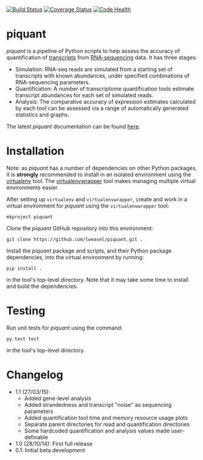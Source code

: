 [![Build Status](https://travis-ci.org/lweasel/piquant.svg?branch=master)](https://travis-ci.org/lweasel/piquant) [![Coverage Status](https://coveralls.io/repos/lweasel/piquant/badge.png?branch=master)](https://coveralls.io/r/lweasel/piquant?branch=master) [![Code Health](https://landscape.io/github/lweasel/piquant/master/landscape.svg)](https://landscape.io/github/lweasel/piquant/master)

piquant
=======

*piquant* is a pipeline of Python scripts to help assess the accuracy of quantification of [transcripts](http://en.wikipedia.org/wiki/Transcriptome) from [RNA-sequencing](http://en.wikipedia.org/wiki/RNA-Seq) data. It has three stages:

* Simulation: RNA-seq reads are simulated from a starting set of transcripts with known abundances, under specified combinations of RNA-sequencing parameters.
* Quantification: A number of transcriptome quantification tools estimate transcript abundances for each set of simulated reads.
* Analysis: The comparative accuracy of expression estimates calculated by each tool can be assessed via a range of automatically generated statistics and graphs.

The latest *piquant* documentation can be found [here](http://piquant.readthedocs.org/en/stable/).

Installation
============

Note: as *piquant* has a number of dependencies on other Python packages, it is **strongly** recommended to install in an isolated environment using the [virtualenv](http://virtualenv.readthedocs.org/en/latest/index.html>) tool. The [virtualenvwrapper](http://virtualenvwrapper.readthedocs.org/en/latest/install.html>) tool makes managing multiple virtual environments easier.

After setting up ``virtualenv`` and ``virtualenvwrapper``, create and work in a virtual environment for *piquant* using the ``virtualenvwrapper`` tool:

```
mkproject piquant
```

Clone the *piquant* GitHub repository into this environment:

```
git clone https://github.com/lweasel/piquant.git .
```

Install the *piquant* package and scripts, and their Python package dependencies, into the virtual environment by running:

```
pip install .
```

in the tool's top-level directory. Note that it may take some time to install and build the dependencies.

Testing
=======

Run unit tests for *piquant* using the command:

```
py.test test
```

in the tool's top-level directory.

Changelog
=========

* 1.1 (27/03/15):
  - Added gene-level analysis
  - Added strandedness and transcript "noise" as sequencing parameters
  - Added quantification tool time and memory resource usage plots
  - Separate parent directories for read and quantification directories
  - Some hardcoded quantification and analysis values made user-definable
* 1.0 (28/10/14): First full release
* 0.1: Initial beta development
